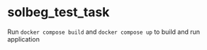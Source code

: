 # solbeg_test_task
Run ```docker compose build``` and ```docker compose up``` to build and run application 
